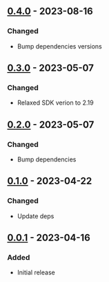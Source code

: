 ## [0.4.0] - 2023-08-16
### Changed
- Bump dependencies versions

## [0.3.0] - 2023-05-07
### Changed
- Relaxed SDK verion to 2.19

## [0.2.0] - 2023-05-07
### Changed
- Bump dependencies

## [0.1.0] - 2023-04-22
### Changed
- Update deps

## [0.0.1] - 2023-04-16
### Added
- Initial release

[0.4.0]: https://github.com/f3ath/dart-http-interop-io/compare/0.3.0...0.4.0
[0.3.0]: https://github.com/f3ath/dart-http-interop-io/compare/0.2.0...0.3.0
[0.2.0]: https://github.com/f3ath/dart-http-interop-io/compare/0.1.0...0.2.0
[0.1.0]: https://github.com/f3ath/dart-http-interop-io/compare/0.0.1...0.1.0
[0.0.1]: https://github.com/f3ath/dart-http-interop-io/releases/tag/0.0.1
